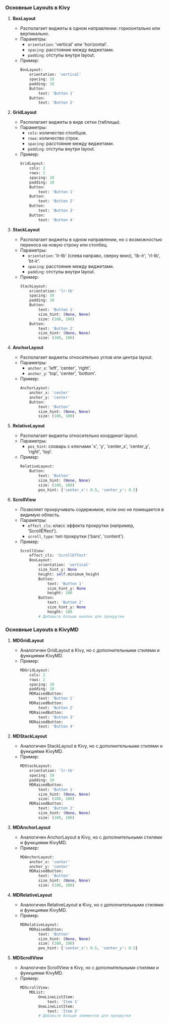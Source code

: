 ### Основные Layouts в Kivy

1. **BoxLayout**
   - Располагает виджеты в одном направлении: горизонтально или вертикально.
   - Параметры:
     - `orientation`: 'vertical' или 'horizontal'.
     - `spacing`: расстояние между виджетами.
     - `padding`: отступы внутри layout.
   - Пример:
     ```python
     BoxLayout:
         orientation: 'vertical'
         spacing: 10
         padding: 10
         Button:
             text: 'Button 1'
         Button:
             text: 'Button 2'
     ```

2. **GridLayout**
   - Располагает виджеты в виде сетки (таблицы).
   - Параметры:
     - `cols`: количество столбцов.
     - `rows`: количество строк.
     - `spacing`: расстояние между виджетами.
     - `padding`: отступы внутри layout.
   - Пример:
     ```python
     GridLayout:
         cols: 2
         rows: 2
         spacing: 10
         padding: 10
         Button:
             text: 'Button 1'
         Button:
             text: 'Button 2'
         Button:
             text: 'Button 3'
         Button:
             text: 'Button 4'
     ```

3. **StackLayout**
   - Располагает виджеты в одном направлении, но с возможностью переноса на новую строку или столбец.
   - Параметры:
     - `orientation`: 'lr-tb' (слева направо, сверху вниз), 'tb-lr', 'rl-tb', 'bt-lr'.
     - `spacing`: расстояние между виджетами.
     - `padding`: отступы внутри layout.
   - Пример:
     ```python
     StackLayout:
         orientation: 'lr-tb'
         spacing: 10
         padding: 10
         Button:
             text: 'Button 1'
             size_hint: (None, None)
             size: (100, 100)
         Button:
             text: 'Button 2'
             size_hint: (None, None)
             size: (100, 100)
     ```

4. **AnchorLayout**
   - Располагает виджеты относительно углов или центра layout.
   - Параметры:
     - `anchor_x`: 'left', 'center', 'right'.
     - `anchor_y`: 'top', 'center', 'bottom'.
   - Пример:
     ```python
     AnchorLayout:
         anchor_x: 'center'
         anchor_y: 'center'
         Button:
             text: 'Button'
             size_hint: (None, None)
             size: (100, 100)
     ```

5. **RelativeLayout**
   - Располагает виджеты относительно координат layout.
   - Параметры:
     - `pos_hint`: словарь с ключами 'x', 'y', 'center_x', 'center_y', 'right', 'top'.
   - Пример:
     ```python
     RelativeLayout:
         Button:
             text: 'Button'
             size_hint: (None, None)
             size: (100, 100)
             pos_hint: {'center_x': 0.5, 'center_y': 0.5}
     ```

6. **ScrollView**
   - Позволяет прокручивать содержимое, если оно не помещается в видимую область.
   - Параметры:
     - `effect_cls`: класс эффекта прокрутки (например, 'ScrollEffect').
     - `scroll_type`: тип прокрутки ('bars', 'content').
   - Пример:
     ```python
     ScrollView:
         effect_cls: 'ScrollEffect'
         BoxLayout:
             orientation: 'vertical'
             size_hint_y: None
             height: self.minimum_height
             Button:
                 text: 'Button 1'
                 size_hint_y: None
                 height: 100
             Button:
                 text: 'Button 2'
                 size_hint_y: None
                 height: 100
             # Добавьте больше кнопок для прокрутки
     ```

### Основные Layouts в KivyMD

1. **MDGridLayout**
   - Аналогичен GridLayout в Kivy, но с дополнительными стилями и функциями KivyMD.
   - Пример:
     ```python
     MDGridLayout:
         cols: 2
         rows: 2
         spacing: 10
         padding: 10
         MDRaisedButton:
             text: 'Button 1'
         MDRaisedButton:
             text: 'Button 2'
         MDRaisedButton:
             text: 'Button 3'
         MDRaisedButton:
             text: 'Button 4'
     ```

2. **MDStackLayout**
   - Аналогичен StackLayout в Kivy, но с дополнительными стилями и функциями KivyMD.
   - Пример:
     ```python
     MDStackLayout:
         orientation: 'lr-tb'
         spacing: 10
         padding: 10
         MDRaisedButton:
             text: 'Button 1'
             size_hint: (None, None)
             size: (100, 100)
         MDRaisedButton:
             text: 'Button 2'
             size_hint: (None, None)
             size: (100, 100)
     ```

3. **MDAnchorLayout**
   - Аналогичен AnchorLayout в Kivy, но с дополнительными стилями и функциями KivyMD.
   - Пример:
     ```python
     MDAnchorLayout:
         anchor_x: 'center'
         anchor_y: 'center'
         MDRaisedButton:
             text: 'Button'
             size_hint: (None, None)
             size: (100, 100)
     ```

4. **MDRelativeLayout**
   - Аналогичен RelativeLayout в Kivy, но с дополнительными стилями и функциями KivyMD.
   - Пример:
     ```python
     MDRelativeLayout:
         MDRaisedButton:
             text: 'Button'
             size_hint: (None, None)
             size: (100, 100)
             pos_hint: {'center_x': 0.5, 'center_y': 0.5}
     ```

5. **MDScrollView**
   - Аналогичен ScrollView в Kivy, но с дополнительными стилями и функциями KivyMD.
   - Пример:
     ```python
     MDScrollView:
         MDList:
             OneLineListItem:
                 text: 'Item 1'
             OneLineListItem:
                 text: 'Item 2'
             # Добавьте больше элементов для прокрутки
     ```

